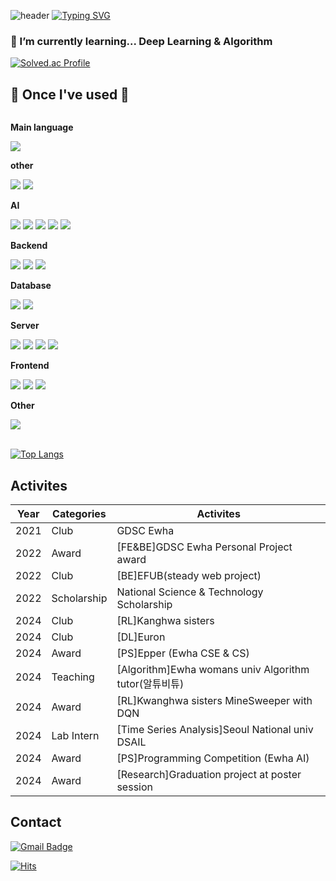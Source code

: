 ![header](https://capsule-render.vercel.app/api?type=waving&color=timeGradient&text=&animation=twinkling&height=80)
[![Typing SVG](https://readme-typing-svg.demolab.com?font=Alkatra&weight=500&size=45&duration=3500&pause=3&color=6994CDEE&center=false&vCenter=false&multiline=true&repeat=true&width=1000&height=100&lines=Welcome+to+mons-trev's+GitHub!👋)](https://git.io/typing-svg)

###  🌱 I’m currently learning...  Deep Learning & Algorithm
  [![Solved.ac Profile](http://mazassumnida.wtf/api/v2/generate_badge?boj=bje5774)](https://solved.ac/bje5774/) </br>

## 🔨 Once I've used 🔨
<div style="display:flex; flex-direction:column; align-items:flex-start;">
  <!-- language -->
    <p><strong>Main language</strong></p>
    <div>
        <img src="https://img.shields.io/badge/cpp-7F52FF?style=flat-square&logo=cpp&logoColor=white"> 
    </div>
    <p><strong>other</strong></p>
    <div>
          <img src="https://img.shields.io/badge/python-3776AB?style=flat-square&logo=python&logoColor=white">
          <img src="https://img.shields.io/badge/java-007396?style=flat-square&logo=Java&logoColor=white"> 
    </div>
   <!-- AI -->
    <p><strong>AI</strong></p>
    <div>
        <img src="https://img.shields.io/badge/Scikitlearn-7F52FF?style=flat-square&logo=Scikit-learn&logoColor=white">
        <img src="https://img.shields.io/badge/PyTorch-3DDC84?style=flat-square&logo=PyTorch&logoColor=white">
        <img src="https://img.shields.io/badge/python-3776AB?style=flat-square&logo=python&logoColor=white"> 
        <img src="https://img.shields.io/badge/jupyter-7952B3?style=flat-square&logo=jupyter&logoColor=white">
        <img src="https://img.shields.io/badge/Google Colab-7952B3?style=flat-square&logo=Google Colab&logoColor=white">
    </div>
    <!-- Backend -->
    <p><strong>Backend</strong></p>
    <div>
        <img src="https://img.shields.io/badge/spring Boot-6DB33F?style=for-the-badge&logo=spring boot&logoColor=white"> 
        <img src="https://img.shields.io/badge/php-3DDC84?style=for-the-badge&logo=php&logoColor=white"> 
        <img src="https://img.shields.io/badge/node.js-F8DC75?style=for-the-badge&logo=node.js&logoColor=black">
    </div>
    <!-- Database -->
    <p><strong>Database</strong></p>
    <div>
        <img src="https://img.shields.io/badge/oracle-F80000?style=for-the-badge&logo=oracle&logoColor=white"> 
        <img src="https://img.shields.io/badge/mysql-4479A1?style=for-the-badge&logo=mysql&logoColor=white"> 
    </div>
    <!-- Server -->
    <p><strong>Server</strong></p>
    <div>
        <img src="https://img.shields.io/badge/linux-FCC624?style=for-the-badge&logo=linux&logoColor=black"> 
        <img src="https://img.shields.io/badge/apache tomcat-F8DC75?style=for-the-badge&logo=apachetomcat&logoColor=black">
        <img src="https://img.shields.io/badge/Amazon AWS-232F3E?style=for-the-badge&logo=amazon aws&logoColor=white">
        <img src="https://img.shields.io/badge/heroku-1572B6?style=for-the-badge&logo=heroku&logoColor=white"> 
    </div>
    <!-- Frontend -->
    <p><strong>Frontend</strong></p>
    <div>
        <img src="https://img.shields.io/badge/html-E34F26?style=flat-square&logo=html5&logoColor=white"> 
        <img src="https://img.shields.io/badge/css-1572B6?style=flat-square&logo=css3&logoColor=white"> 
        <img src="https://img.shields.io/badge/javascript-F7DF1E?style=flat-square&logo=javascript&logoColor=black"> 
    </div>
    <!-- Other -->
    <p><strong>Other</strong></p>
    <div>
        <img src="https://img.shields.io/badge/Matlab-6DB33F?style=flat-square&logo=Matlab&logoColor=white">
    </div>
   <br>
</div>

[![Top Langs](https://github-readme-stats.vercel.app/api/top-langs/?username=mons-trev&layout=compact&hide=html,Batchfile,Makefile,css,Ruby,Shell)](https://github.com/mons-trev/github-readme-stats)

## Activites
|Year|Categories|Activites|
|------|---|---|
|2021|Club|GDSC Ewha|
|2022|Award|[FE&BE]GDSC Ewha Personal Project award|
|2022|Club|[BE]EFUB(steady web project)|
|2022|Scholarship|National Science & Technology Scholarship|
|2024|Club|[RL]Kanghwa sisters|
|2024|Club|[DL]Euron|
|2024|Award|[PS]Epper (Ewha CSE & CS)|
|2024|Teaching|[Algorithm]Ewha womans univ Algorithm tutor(알튜비튜)|
|2024|Award|[RL]Kwanghwa sisters MineSweeper with DQN|
|2024|Lab Intern|[Time Series Analysis]Seoul National univ DSAIL|
|2024|Award|[PS]Programming Competition (Ewha AI)|
|2024|Award|[Research]Graduation project at poster session|
<!--
![My GitHub stats](https://github-readme-stats.vercel.app/api?username=mons-trev&show_icons=true&theme=radical)
-->

## Contact

[![Gmail Badge](https://img.shields.io/badge/Gmail-d14836?style=flat-square&logo=Gmail&logoColor=white&link=mailto:bje5774@gmail.com)](mailto:bje5774@gmail.com) <br>

[![Hits](https://hits.seeyoufarm.com/api/count/incr/badge.svg?url=https%3A%2F%2Fgithub.com%2Fmons-trev&count_bg=%2379C83D&title_bg=%23555555&icon=&icon_color=%23E7E7E7&title=hits&edge_flat=false)](https://hits.seeyoufarm.com)
